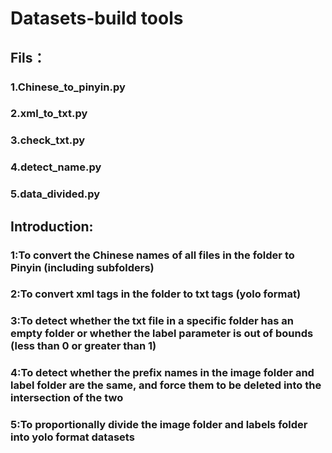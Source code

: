 # Datasets-build tools
## Fils：
### 1.Chinese_to_pinyin.py
### 2.xml_to_txt.py
### 3.check_txt.py
### 4.detect_name.py
### 5.data_divided.py
## Introduction:
### 1:To convert the Chinese names of all files in the folder to Pinyin (including subfolders)
### 2:To convert xml tags in the folder to txt tags (yolo format)
### 3:To detect whether the txt file in a specific folder has an empty folder or whether the label parameter is out of bounds (less than 0 or greater than 1)
### 4:To detect whether the prefix names in the image folder and label folder are the same, and force them to be deleted into the intersection of the two
### 5:To proportionally divide the image folder and labels folder into yolo format datasets
